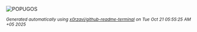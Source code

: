 <div align="justify">
<picture>
    <source media="(prefers-color-scheme: dark)" srcset="https://i.ibb.co/tPh8dHGC/output-gif.gif">
    <source media="(prefers-color-scheme: light)" srcset="https://i.ibb.co/tPh8dHGC/output-gif.gif">
    <img alt="POPUGOS" src="https://i.ibb.co/tPh8dHGC/output-gif.gif">
</picture>

<sub><i>Generated automatically using [x0rzavi/github-readme-terminal](https://github.com/x0rzavi/github-readme-terminal) on Tue Oct 21 05:55:25 AM +05 2025</i></sub>
</div>
